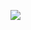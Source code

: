 ![](https://q1206271031.github.io/2020/02/09/%E6%96%87%E4%BB%B6%E6%90%9C%E7%B4%A2%E9%A1%B9%E7%9B%AE/)

